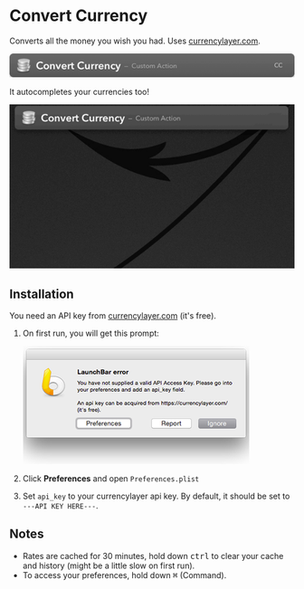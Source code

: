 # Convert Currency

Converts all the money you wish you had. Uses [currencylayer.com](https://currencylayer.com/).

![](img/01.png)

It autocompletes your currencies too!

![](img/02.gif)

## Installation

You need an API key from [currencylayer.com](https://currencylayer.com/) (it's free).

1. On first run, you will get this prompt:

   ![](img/03.png)
2. Click **Preferences** and open `Preferences.plist`
3. Set `api_key` to your currencylayer api key. By default, it should be set to
   `---API KEY HERE---`.

## Notes
* Rates are cached for 30 minutes, hold down <kbd>ctrl</kbd> to clear your cache and history (might
  be a little slow on first run).
* To access your preferences, hold down <kbd>⌘</kbd> (Command).
